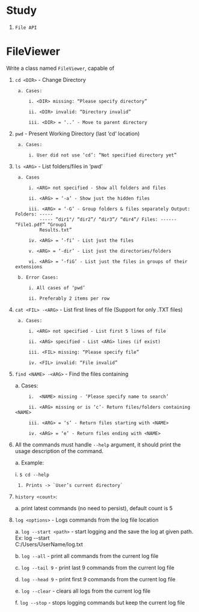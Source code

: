 #                                              Study

1. `File API`

#                                           FileViewer

Write a class named `FileViewer`, capable of

1. `cd <DIR>`          - Change Directory

        a. Cases:

            i. <DIR> missing: “Please specify directory”

            ii. <DIR> invalid: “Directory invalid”

            iii. <DIR> = ‘..’ - Move to parent directory

2. `pwd`                - Present Working Directory (last ‘cd’ location)

        a. Cases:

            i. User did not use ‘cd’: “Not specified directory yet”

3. `ls <ARG>`           - List folders/files in ‘pwd’

        a. Cases

            i. <ARG> not specified - Show all folders and files

            ii. <ARG> = ‘-a’ - Show just the hidden files

            iii. <ARG> = ‘-G’ - Group folders & files separately Output: Folders: -----
                ----- “dir1"/ “dir2”/ “dir3”/ “dir4”/ Files: ------ “File1.pdf” “Group1 
                Results.txt”

            iv. <ARG> = ‘-fi’ - List just the files

            v. <ARG> = ‘-dir’ - List just the directories/folders

            vi. <ARG> = ‘-fiG’ - List just the files in groups of their extensions

        b. Error Cases:

            i. All cases of ‘pwd’

            ii. Preferably 2 items per row

4. `cat <FIL> -<ARG>`   - List first <ARG> lines of file (Support for only .TXT files)

        a. Cases:

            i. <ARG> not specified - List first 5 lines of file

            ii. <ARG> specified - List <ARG> lines (if exist)

            iii. <FIL> missing: “Please specify file”

            iv. <FIL> invalid: “File invalid”

5. `find <NAME> -<ARG>` - Find the files containing <NAME> 

    a. Cases:

            i.  <NAME> missing - ‘Please specify name to search’

            ii. <ARG> missing or is ‘c’- Return files/folders containing <NAME>

            iii. <ARG> = ‘s’ - Return files starting with <NAME>

            iv. <ARG> = ‘e’ - Return files ending with <NAME>

6. All the commands must handle `--help` argument, it should print the usage description of the command.

    a. Example:

    i. `$ cd --help`

        1. Prints -> `User’s current directory`

7. `history <count>`:

    a. print <count> latest commands (no need to persist), default count is 5

8. `log <options>` - Logs commands from the log file location

    a. `log --start <path>` - start logging and the save the log at given path. Ex: log --start         
        C:/Users/UserName/log.txt

    b. `log --all` - print all commands from the current log file

    c. `log --tail 9` - print last 9 commands from the current log file

    d. `log --head 9` - print first 9 commands from the current log file

    e. `log --clear` - clears all logs from the current log file

    f. `log --stop` - stops logging commands but keep the current log file
